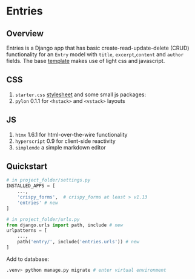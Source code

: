 # Entries

## Overview

Entries is a Django app that has basic create-read-update-delete (CRUD) functionality for an `Entry` model with `title`, `excerpt`,`content` and `author` fields. The base [template](./entries/templates/base.html) makes use of light css and javascript.

## CSS

1. `starter.css` [stylesheet](./entries/static/css/starter.css) and some small js packages:
2. `pylon` 0.1.1 for `<hstack>` and `<vstack>` layouts

## JS

1. `htmx` 1.6.1 for html-over-the-wire functionality
2. `hyperscript` 0.9 for client-side reactivity
3. `simplemde` a simple markdown editor

## Quickstart

```python
# in project_folder/settings.py
INSTALLED_APPS = [
    ...,
    'crispy_forms',  # crispy_forms at least > v1.13
    'entries' # new
]

# in project_folder/urls.py
from django.urls import path, include # new
urlpatterns = [
    ...,
    path('entry/', include('entries.urls')) # new
]
```

Add to database:

```zsh
.venv> python manage.py migrate # enter virtual environment
```

